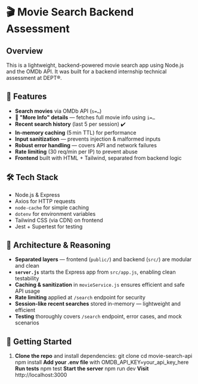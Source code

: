 # 🎬 Movie Search Backend Assessment

## Overview
This is a lightweight, backend-powered movie search app using Node.js and the OMDb API. It was built for a backend internship technical assessment at DEPT®.

## 🧩 Features
- **Search movies** via OMDb API (`s=…`)
- **🎯 "More Info" details** — fetches full movie info using `i=…`
- **Recent search history** (last 5 per session) ✔️
- **In-memory caching** (5 min TTL) for performance
- **Input sanitization** — prevents injection & malformed inputs
- **Robust error handling** — covers API and network failures
- **Rate limiting** (30 req/min per IP) to prevent abuse
- **Frontend** built with HTML + Tailwind, separated from backend logic

## 🛠️ Tech Stack
- Node.js & Express
- Axios for HTTP requests
- `node-cache` for simple caching
- `dotenv` for environment variables
- Tailwind CSS (via CDN) on frontend
- Jest + Supertest for testing

## 🧠 Architecture & Reasoning
- **Separated layers** — frontend (`public/`) and backend (`src/`) are modular and clean
- **`server.js`** starts the Express app from `src/app.js`, enabling clean testability
- **Caching & sanitization** in `movieService.js` ensures efficient and safe API usage
- **Rate limiting** applied at `/search` endpoint for security
- **Session-like recent searches** stored in-memory — lightweight and efficient
- **Testing** thoroughly covers `/search` endpoint, error cases, and mock scenarios

## 🚀 Getting Started

1. **Clone the repo** and install dependencies:
   git clone <repo-url>
   cd movie-search-api
   npm install
   **Add your .env file** with OMDB_API_KEY=your_api_key_here
   **Run tests**
   npm test
   **Start the server** 
   npm run dev
   **Visit**
   http://localhost:3000
